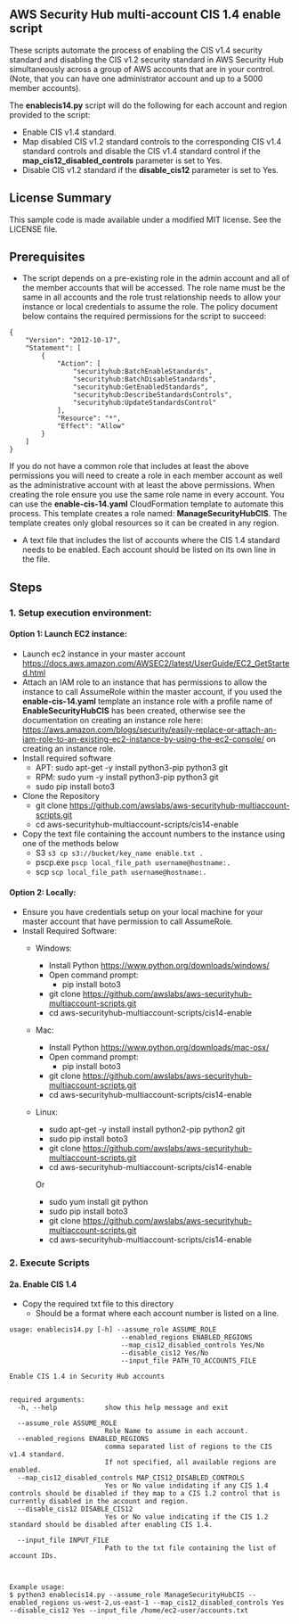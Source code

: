 ## AWS Security Hub multi-account CIS 1.4 enable script

These scripts automate the process of enabling the CIS v1.4 security standard and disabling the CIS v1.2 security standard in AWS Security Hub simultaneously across a group of AWS accounts that are in your control. (Note, that you can have one administrator account and up to a 5000 member accounts).

The **enablecis14.py** script will do the following for each account and region provided to the script:
* Enable CIS v1.4 standard.
* Map disabled CIS v1.2 standard controls to the corresponding CIS v1.4 standard controls and disable the CIS v1.4 standard control if the **map_cis12_disabled_controls** parameter is set to Yes.
* Disable CIS v1.2 standard if the **disable_cis12** parameter is set to Yes.


## License Summary

This sample code is made available under a modified MIT license. See the LICENSE file.

## Prerequisites

* The script depends on a pre-existing role in the admin account and all of the member accounts that will be accessed.  The role name must be the same in all accounts and the role trust relationship needs to allow your instance or local credentials to assume the role.  The policy document below contains the required permissions for the script to succeed:

``` 
{
    "Version": "2012-10-17",
    "Statement": [
        {
            "Action": [
                "securityhub:BatchEnableStandards",
                "securityhub:BatchDisableStandards",
                "securityhub:GetEnabledStandards",
                "securityhub:DescribeStandardsControls",
                "securityhub:UpdateStandardsControl"
            ],
            "Resource": "*",
            "Effect": "Allow"
        }
    ]
}
```

If you do not have a common role that includes at least the above permissions you will need to create a role in each member account as well as the administrative account with at least the above permissions.  When creating the role ensure you use the same role name in every account.  You can use the **enable-cis-14.yaml** CloudFormation template to automate this process.  This template creates a role named: **ManageSecurityHubCIS**.  The template creates only global resources so it can be created in any region.    

* A text file that includes the list of accounts where the CIS 1.4 standard needs to be enabled.  Each account should be listed on its own line in the file.

## Steps
### 1. Setup execution environment:
#### Option 1: Launch EC2 instance:
* Launch ec2 instance in your master account https://docs.aws.amazon.com/AWSEC2/latest/UserGuide/EC2_GetStarted.html
* Attach an IAM role to an instance that has permissions to allow the instance to call AssumeRole within the master account, if you used the **enable-cis-14.yaml** template an instance role with a profile name of **EnableSecurityHubCIS** has been created, otherwise see the documentation on creating an instance role here:  https://aws.amazon.com/blogs/security/easily-replace-or-attach-an-iam-role-to-an-existing-ec2-instance-by-using-the-ec2-console/ on creating an instance role.
* Install required software
    * APT: sudo apt-get -y install python3-pip python3 git
    * RPM: sudo yum -y install python3-pip python3 git
    * sudo pip install boto3
* Clone the Repository
    * git clone https://github.com/awslabs/aws-securityhub-multiaccount-scripts.git
    * cd aws-securityhub-multiaccount-scripts/cis14-enable
* Copy the text file containing the account numbers to the instance using one of the methods below
    * S3 `s3 cp s3://bucket/key_name enable.txt .`
    * pscp.exe `pscp local_file_path username@hostname:.`
    * scp `scp local_file_path username@hostname:.`

#### Option 2: Locally:
* Ensure you have credentials setup on your local machine for your master account that have permission to call AssumeRole.
* Install Required Software:
    * Windows:
        * Install Python https://www.python.org/downloads/windows/
        * Open command prompt:
            * pip install boto3
        * git clone https://github.com/awslabs/aws-securityhub-multiaccount-scripts.git
        * cd aws-securityhub-multiaccount-scripts/cis14-enable
    * Mac:
        * Install Python https://www.python.org/downloads/mac-osx/
        * Open command prompt:
            * pip install boto3
        * git clone https://github.com/awslabs/aws-securityhub-multiaccount-scripts.git
        * cd aws-securityhub-multiaccount-scripts/cis14-enable
    * Linux:
        * sudo apt-get -y install install python2-pip python2 git
        * sudo pip install boto3
        * git clone https://github.com/awslabs/aws-securityhub-multiaccount-scripts.git
        * cd aws-securityhub-multiaccount-scripts/cis14-enable
        
        Or
        
        * sudo yum install git python
        * sudo pip install boto3
        * git clone https://github.com/awslabs/aws-securityhub-multiaccount-scripts.git
        * cd aws-securityhub-multiaccount-scripts/cis14-enable

### 2. Execute Scripts
#### 2a. Enable CIS 1.4
* Copy the required txt file to this directory
    * Should be a format where each account number is listed on a line.

```
usage: enablecis14.py [-h] --assume_role ASSUME_ROLE 
                            --enabled_regions ENABLED_REGIONS
                            --map_cis12_disabled_controls Yes/No 
                            --disable_cis12 Yes/No 
                            --input_file PATH_TO_ACCOUNTS_FILE

Enable CIS 1.4 in Security Hub accounts

                        
required arguments:
  -h, --help            show this help message and exit
  
  --assume_role ASSUME_ROLE
                        Role Name to assume in each account.
  --enabled_regions ENABLED_REGIONS
                        comma separated list of regions to the CIS v1.4 standard.
                        If not specified, all available regions are enabled.
  --map_cis12_disabled_controls MAP_CIS12_DISABLED_CONTROLS
                        Yes or No value indidating if any CIS 1.4 controls should be disabled if they map to a CIS 1.2 control that is currently disabled in the account and region.
  --disable_cis12 DISABLE_CIS12
                        Yes or No value indicating if the CIS 1.2 standard should be disabled after enabling CIS 1.4.

  --input_file INPUT_FILE
                        Path to the txt file containing the list of account IDs.
  
  
```

```
Example usage:
$ python3 enablecis14.py --assume_role ManageSecurityHubCIS --enabled_regions us-west-2,us-east-1 --map_cis12_disabled_controls Yes --disable_cis12 Yes --input_file /home/ec2-user/accounts.txt
```
